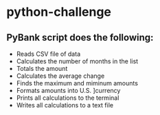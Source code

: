 # python-challenge

## PyBank script does the following:

* Reads CSV file of data
* Calculates the number of months in the list
* Totals the amount
* Calculates the average change
* Finds the maximum and miminum amounts
* Formats amounts into U.S. ]currency
* Prints all calculations to the terminal
* Writes all calculations to a text file
